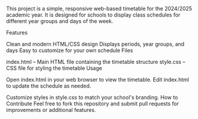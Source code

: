 
This project is a simple, responsive web-based timetable for the 2024/2025 academic year. It is designed for schools to display class schedules for different year groups and days of the week.

Features

Clean and modern HTML/CSS design
Displays periods, year groups, and days
Easy to customize for your own schedule
Files

index.html – Main HTML file containing the timetable structure
style.css – CSS file for styling the timetable
Usage

Open index.html in your web browser to view the timetable.
Edit index.html to update the schedule as needed.

Customize styles in style.css to match your school's branding.
How to Contribute
Feel free to fork this repository and submit pull requests for improvements or additional features.
